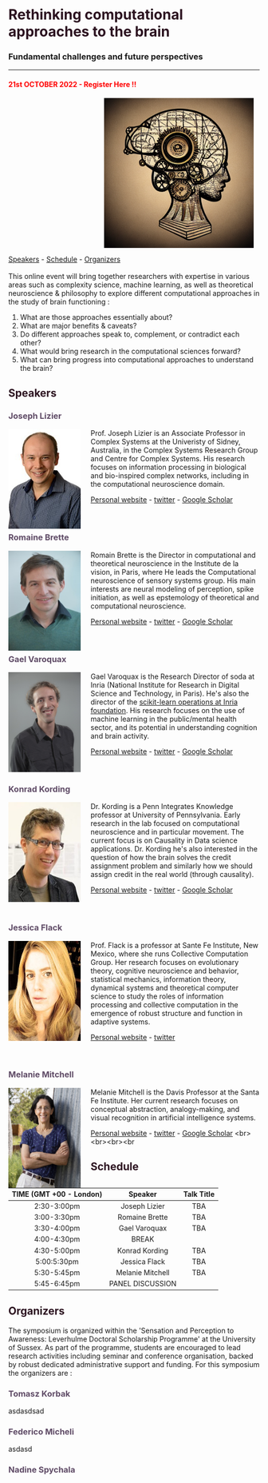 # <span style="color:#2C1320">Rethinking computational approaches to the brain</span>
### Fundamental challenges and future perspectives 
------------------------------------------------------------------------------------------------------------------------------------------------------
#### <span style="color:red">21st OCTOBER 2022 - Register Here !!</span>
<div align="center">
<p align="center"><img align="center" src="logo1.png" style="margin-left: 180px; width:300px;height:300px;"/></p>
</div>

[Speakers](#speakers) - [Schedule](#schedule) - [Organizers](#organizers)
<br><br>This online event will bring together researchers with expertise in various areas such as complexity science, machine learning, as well as theoretical neuroscience & philosophy to explore different computational approaches in the study of brain functioning : 

1. What are those approaches essentially about? 
2. What are major benefits & caveats? 
3. Do different approaches speak to, complement, or contradict each other? 
4. What would bring research in the computational sciences forward?
5. What can bring progress into computational approaches to understand the brain?

## <span style="color:#2C1320">Speakers</span>

### <span style="color:#5F4B66">Joseph Lizier</span>
<img src="lizier.jpg" alt="drawing" style="width:145px;height:200px;float:left; padding-right:20px"/>Prof. Joseph Lizier is an Associate Professor in Complex Systems at the Univeristy of Sidney, Australia, in the Complex Systems Research Group and Centre for Complex Systems. His research focuses on information processing in biological and bio-inspired complex networks, including in the computational neuroscience domain.

[Personal website](https://lizier.me/joseph/) - [twitter](https://twitter.com/jlizier) - [Google Scholar](https://scholar.google.com/citations?user=QJwapBoAAAAJ&hl=en)
<br><br><br>
### <span style="color:#5F4B66">Romaine Brette</span>

<img src="romain-200x300.jpg" alt="drawing" style="width:145px;height:200px;float:left; padding-right:20px"/>Romain Brette is the Director in computational and theoretical neuroscience in the Institute de la vision, in Paris, where He leads the Computational neuroscience of sensory systems group. His main interests are neural modeling of perception, spike initiation, as well as epstemology of theoretical and computational neuroscience.

[Personal website](http://romainbrette.fr/) - [twitter](https://twitter.com/RomainBrette) - [Google Scholar](https://scholar.google.com/citations?hl=en&user=lEHiPU4AAAAJ)
<br><br><br>
### <span style="color:#5F4B66">Gael Varoquax</span>

<img src="P_Varoquaux_Inria-0304-682_300x400.jpg" alt="drawing" style="width:145px;height:200px;float:left; padding-right:20px;text-align:justify"/>Gael Varoquax is the Research Director of soda at Inria (National Institute for Research in Digital Science and Technology, in Paris). He's also the director of the [scikit-learn operations at Inria foundation](https://scikit-learn.fondation-inria.fr/home/). His research focuses on the use of machine learning in the public/mental health sector, and its potential in understanding cognition and brain activity.

[Personal website](https://gael-varoquaux.info/) - [twitter](https://twitter.com/gaelvaroquaux) - [Google Scholar](https://scholar.google.com/citations?user=OGGu384AAAAJ&hl=en)
<br><br><br>
### <span style="color:#5F4B66">Konrad Kording</span>
<img src="Konrad-Kording-expert-2021-408x452(1).jpg" alt="drawing" style="width:145px;height:200px;float:left; padding-right:20px; text-align:justify"/>Dr. Kording is a Penn Integrates Knowledge professor at University of Pennsylvania. Early research in the lab focused on computational neuroscience and in particular movement. The current focus is on Causality in Data science applications. Dr. Kording he's also interested in the question of how the brain solves the credit assignment problem and similarly how we should assign credit in the real world (through causality). 

[Personal website](http://koerding.com/) - [twitter](https://twitter.com/gaelvaroquaux) - [Google Scholar](https://scholar.google.com/citations?user=MiFqJGcAAAAJ&hl=en)
<br><br><br>
### <span style="color:#5F4B66">Jessica Flack</span>

<img src="Jessica-Flack-sepia-400x400_fa58e2.jpg.400x400_q85_box-0,0,400,400_upscale(1).jpg" alt="drawing" style="width:145px;height:200px;float:left; padding-right:20px; text-align:justify"/>Prof. Flack is a professor at Sante Fe Institute, New Mexico, where she runs Collective Computation Group. Her research focuses on evolutionary theory, cognitive neuroscience and behavior, statistical mechanics, information theory, dynamical systems and theoretical computer science to study the roles of information processing and collective computation in the emergence of robust structure and function in adaptive systems.

[Personal website](https://c4.santafe.edu/) - [twitter](https://twitter.com/c4computation?lang=en) 
<br><br><br>
### <span style="color:#5F4B66">Melanie Mitchell</span>

<img src="MM2021.jpg" alt="drawing" style="width:145px;height:200px;float:left; padding-right:20px; text-align:justify"/>Melanie Mitchell is the Davis Professor at the Santa Fe Institute. Her current research focuses on conceptual abstraction, analogy-making, and visual recognition in artificial intelligence systems. 

[Personal website](https://melaniemitchell.me/) - [twitter](https://twitter.com/MelMitchell1) - [Google Scholar]([https://scholar.google.com/citations?user=MiFqJGcAAAAJ&hl=en](https://scholar.google.com/citations?user=4xK5uaQAAAAJ&hl=en))
<br><br><br><br
## <span style="color:#2C1320">Schedule</span>
| TIME (GMT +00 - London) | Speaker          | Talk Title |
|:-----------------------:|:----------------:|:----------:|
|       2:30-3:00pm       | Joseph Lizier    | TBA        |
|       3:00-3:30pm       | Romaine Brette   | TBA        |
|       3:30-4:00pm       | Gael Varoquax    | TBA        |
|       4:00-4:30pm       | BREAK            |            |
|       4:30-5:00pm       | Konrad Kording   | TBA        |
|       5:00:5:30pm       | Jessica Flack    | TBA        |
|       5:30-5:45pm       | Melanie Mitchell | TBA        |
|       5:45-6:45pm       | PANEL DISCUSSION |            |


## <span style="color:#2C1320">Organizers</span>
The symposium is organized within the 'Sensation and Perception to Awareness: Leverhulme Doctoral Scholarship Programme' at the University of Sussex. As part of the programme, students are encouraged to lead research activities including seminar and conference organisation, backed by robust dedicated administrative support and funding. For this symposium the organizers are :
### <span style="color:#5F4B66">Tomasz Korbak</span>
asdasdsad
### <span style="color:#5F4B66">Federico Micheli</span>
asdasd
### <span style="color:#5F4B66">Nadine Spychala</span>

